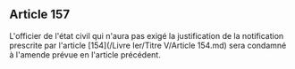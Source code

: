 Article 157
----
L'officier de l'état civil qui n'aura pas exigé la justification de la
notification prescrite par l'article [154](/Livre Ier/Titre V/Article 154.md) sera condamné à l'amende prévue en
l'article précédent.
